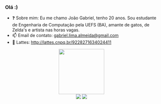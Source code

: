 ### Olá :) 

- ❓ Sobre mim: Eu me chamo João Gabriel, tenho 20 anos. Sou estudante de Engenharia de Computação pela UEFS (BA), amante de gatos, de Zelda's e artista nas horas vagas.
- 📫 Email de contato: gabriel.lima.almeida@gmail.com
- 📜 Lattes: http://lattes.cnpq.br/9228271634024411

<div align="center">
  <a href="https://github.com/JFooley">
  <img height="150em" src="https://github-readme-stats.vercel.app/api/top-langs/?username=jfooley&layout=compact&langs_count=7&theme=dracula"/>
</div>
  
<div align="center">
  <a href="https://www.instagram.com/gabriel.jla/" target=_blank><img src="https://img.shields.io/badge/-Instagram-%23E4405F?style=for-the-badge&logo=instagram&logoColor=white" target=_blank></a>
  <a href="https://www.twitch.tv/jfooley" target="_blank"><img src="https://img.shields.io/badge/Twitch-9146FF?style=for-the-badge&logo=twitch&logoColor=white" target="_blank"></a>
  </div>
